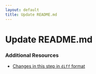 ```yaml
---
layout: default
title: Update README.md
---
```


<h1 id="main">Update README.md</h1>



### Additional Resources

* [Changes in this step in `diff` format](https://github.com/software-academy/devise_bdd/commit/f48e21bed88a7ea253cc126cbf47703ccd367b4c)

